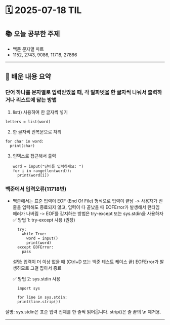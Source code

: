 # 🗓️ 2025-07-18 TIL

## 📚 오늘 공부한 주제
- 백준 문자열 파트
- 1152, 2743, 9086, 11718, 27866


---

## 🧠 배운 내용 요약
### 단어 하나를 문자열로 입력받았을 때, 각 알파벳을 한 글자씩 나눠서 출력하거나 리스트에 담는 방법
1. list() 사용하여 한 글자씩 넣기
  ```
  letters = list(word)
  ```
2. 한 글자씩 반복문으로 처리
  ```
  for char in word:
    print(char)
  ```
3. 인덱스로 접근해서 출력
   ```
   word = input("단어를 입력하세요: ")
   for i in range(len(word)):
     print(word[i])
   ```
   
### 백준에서 입력오류(11718번)
- 백준에서는 표준 입력이 EOF (End Of File) 형식으로 입력이 끝남
  -> 사용자가 빈 줄을 입력해도 종료되지 않고, 입력이 다 끝났을 때 EOFError가 발생해서 런타임 에러가 나버림
  -> EOF를 감지하는 방법은 try-except 또는 sys.stdin을 사용하자
  ✅ 방법 1: try-except 사용 (권장)
    ```
      try:
        while True:
          word = input()
          print(word)
      except EOFError:
        pass
    ```
  설명: 입력이 더 이상 없을 때 (Ctrl+D 또는 백준 테스트 케이스 끝) EOFError가 발생하므로 그걸 잡아서 종료

  ✅ 방법 2: sys.stdin 사용
    ```
      import sys

      for line in sys.stdin:
      print(line.strip())
    ```
설명: sys.stdin은 표준 입력 전체를 한 줄씩 읽어옵니다. strip()은 줄 끝의 \n 제거용.

---


